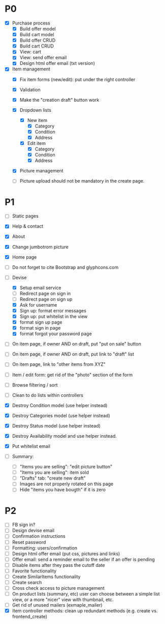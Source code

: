 # P0
- [x] Purchase process
  - [x] Build offer model
  - [x] Build cart model
  - [x] Build offer CRUD
  - [x] Build cart CRUD
  - [x] View: cart
  - [x] View: send offer email
  - [x] Design html offer email (txt version)

- [x] Item management
  - [x] Fix item forms (new/edit): put under the right controller
  - [x] Validation
  - [x] Make the "creation draft" button work
  - [x] Dropdown lists
    -[x] New item
      -[x] Category
      -[x] Condition
      -[x] Address
    -[x] Edit item
      -[x] Category
      -[x] Condition
      -[x] Address
  - [x] Picture management

  - [ ] Picture upload should not be mandatory in the create page.

# P1
- [ ] Static pages
 - [x] Help & contact
 - [x] About
 - [x] Change jumbotrom picture
 - [x] Home page
 - [ ] Do not forget to cite Bootstrap and glyphcons.com

- [ ] Devise
  - [x] Setup email service
  - [ ] Redirect page on sign in
  - [ ] Redirect page on sign up
  - [x] Ask for username
  - [x] Sign up: format error messages
  - [x] Sign up: put whitelist in the view
  - [x] format sign up page
  - [x] format sign in page
  - [x] format forgot your password page

- [ ] On item page, if owner AND on draft, put "put on sale" button
- [ ] On item page, if owner AND on draft, put link to "draft" list
- [ ] On item page, link to "other items from XYZ"
- [ ] Item / edit form: get rid of the "photo" section of the form
- [ ] Browse filtering / sort
- [ ] Clean to do lists within controllers
- [x] Destroy Condition model (use helper instead)
- [x] Destroy Categories model (use helper instead)
- [x] Destroy Status model (use helper instead)
- [x] Destroy Availability model and use helper instead.
- [x] Put whitelist email
- [ ] Summary:
  - [ ] "Items you are selling": "edit picture button"
  - [ ] "Items you are selling": item sold
  - [ ] "Drafts" tab: "create new draft"
  - [ ] Images are not properly rotated on this page
  - [ ] Hide "items you have bougth" if it is zero

# P2
- [ ] FB sign in?
- [ ] Design devise email
 - [ ] Confirmation instructions
 - [ ] Reset password
- [ ] Formatting: users/confirmation
- [ ] Design html offer email (put css, pictures and links)
- [ ] Offer email: send a reminder email to the seller if an offer is pending
- [ ] Disable items after they pass the cutoff date
- [ ] Favorite functionality
- [ ] Create SimilarItems functionality
- [ ] Create search
- [ ] Cross check access to picture management
- [ ] On product lists (summary, etc) user can choose between a simple list view, or a more "nicer" view with thumbnail, etc.
- [ ] Get rid of unused mailers (exmaple_mailer)
- [x] Item controller methods: clean up redundant methods (e.g. create vs. frontend_create)
